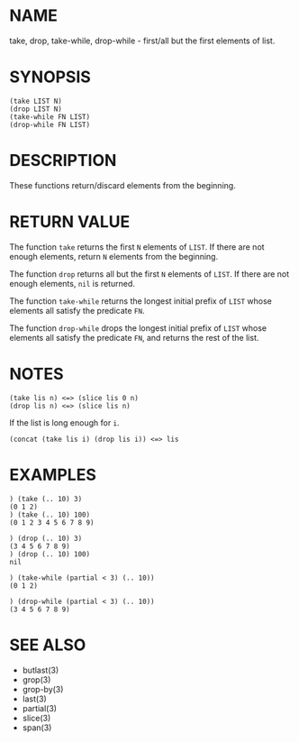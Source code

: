 # NAME
take, drop, take-while, drop-while - first/all but the first elements of list.

# SYNOPSIS

    (take LIST N)
    (drop LIST N)
    (take-while FN LIST)
    (drop-while FN LIST)

# DESCRIPTION
These functions return/discard elements from the beginning.

# RETURN VALUE
The function `take` returns the first `N` elements of `LIST`. If there are not enough elements, return `N` elements from the beginning.

The function `drop` returns all but the first `N` elements of `LIST`. If there are not enough elements, `nil` is returned.

The function `take-while` returns the longest initial prefix of `LIST` whose elements all satisfy the predicate `FN`.

The function `drop-while` drops the longest initial prefix of `LIST` whose elements all satisfy the predicate `FN`, and returns the rest of the list.

# NOTES

    (take lis n) <=> (slice lis 0 n)
    (drop lis n) <=> (slice lis n)

If the list is long enough for `i`.

    (concat (take lis i) (drop lis i)) <=> lis

# EXAMPLES

    ) (take (.. 10) 3)
    (0 1 2)
    ) (take (.. 10) 100)
    (0 1 2 3 4 5 6 7 8 9)

    ) (drop (.. 10) 3)
    (3 4 5 6 7 8 9)
    ) (drop (.. 10) 100)
    nil

    ) (take-while (partial < 3) (.. 10))
    (0 1 2)

    ) (drop-while (partial < 3) (.. 10))
    (3 4 5 6 7 8 9)

# SEE ALSO
- butlast(3)
- grop(3)
- grop-by(3)
- last(3)
- partial(3)
- slice(3)
- span(3)
